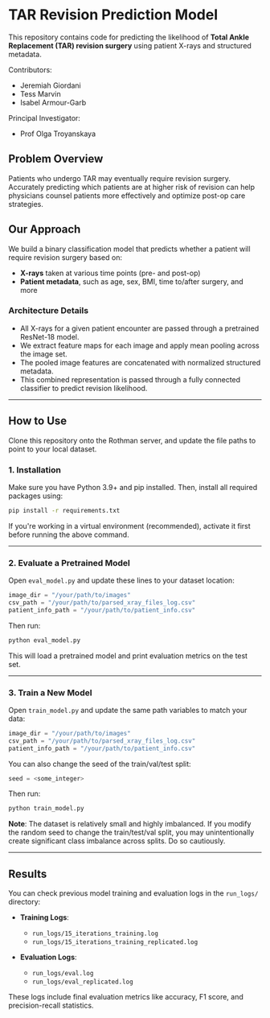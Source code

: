 # TAR Revision Prediction Model

This repository contains code for predicting the likelihood of **Total Ankle Replacement (TAR) revision surgery** using patient X-rays and structured metadata.

Contributors:
- Jeremiah Giordani
- Tess Marvin
- Isabel Armour-Garb

Principal Investigator:
- Prof Olga Troyanskaya

## Problem Overview

Patients who undergo TAR may eventually require revision surgery. Accurately predicting which patients are at higher risk of revision can help physicians counsel patients more effectively and optimize post-op care strategies.

## Our Approach

We build a binary classification model that predicts whether a patient will require revision surgery based on:

- **X-rays** taken at various time points (pre- and post-op)
- **Patient metadata**, such as age, sex, BMI, time to/after surgery, and more

### Architecture Details

- All X-rays for a given patient encounter are passed through a pretrained ResNet-18 model.
- We extract feature maps for each image and apply mean pooling across the image set.
- The pooled image features are concatenated with normalized structured metadata.
- This combined representation is passed through a fully connected classifier to predict revision likelihood.

---

## How to Use

Clone this repository onto the Rothman server, and update the file paths to point to your local dataset.

### 1. **Installation**
Make sure you have Python 3.9+ and pip installed. Then, install all required packages using:

```bash
pip install -r requirements.txt
```

If you're working in a virtual environment (recommended), activate it first before running the above command.

---

### 2. **Evaluate a Pretrained Model**

Open `eval_model.py` and update these lines to your dataset location:

```python
image_dir = "/your/path/to/images"
csv_path = "/your/path/to/parsed_xray_files_log.csv"
patient_info_path = "/your/path/to/patient_info.csv"
```

Then run:

```bash
python eval_model.py
```

This will load a pretrained model and print evaluation metrics on the test set.

---

### 3. **Train a New Model**

Open `train_model.py` and update the same path variables to match your data:

```python
image_dir = "/your/path/to/images"
csv_path = "/your/path/to/parsed_xray_files_log.csv"
patient_info_path = "/your/path/to/patient_info.csv"
```

You can also change the seed of the train/val/test split:
```python
seed = <some_integer>
```

Then run:

```bash
python train_model.py
```

**Note**: The dataset is relatively small and highly imbalanced. If you modify the random seed to change the train/test/val split, you may unintentionally create significant class imbalance across splits. Do so cautiously.

---

## Results

You can check previous model training and evaluation logs in the `run_logs/` directory:

- **Training Logs**:
  - `run_logs/15_iterations_training.log`
  - `run_logs/15_iterations_training_replicated.log`

- **Evaluation Logs**:
  - `run_logs/eval.log`
  - `run_logs/eval_replicated.log`

These logs include final evaluation metrics like accuracy, F1 score, and precision-recall statistics.
